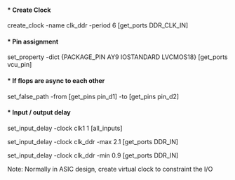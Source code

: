 #### * Create Clock 
create_clock -name clk_ddr -period 6 [get_ports DDR_CLK_IN]


#### * Pin assignment
set_property -dict {PACKAGE_PIN AY9 IOSTANDARD LVCMOS18} [get_ports vcu_pin]

#### * If flops are async to each other 
set_false_path -from [get_pins pin_d1] -to [get_pins pin_d2]

#### * Input / output delay 
set_input_delay -clock clk1 1 [all_inputs]

set_input_delay -clock clk_ddr -max 2.1 [get_ports DDR_IN]

set_input_delay -clock clk_ddr -min 0.9 [get_ports DDR_IN]

Note: Normally in ASIC design, create virtual clock to constraint the I/O
